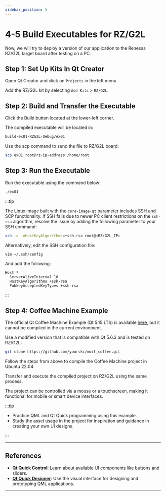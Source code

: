 ```yaml
---
sidebar_position: 5
---
```


# 4-5 Build Executables for RZ/G2L

Now, we will try to deploy a version of our application to the Renesas RZ/G2L target board after testing on a PC.

## Step 1: Set Up Kits In Qt Creator

Open Qt Creator and click on `Projects` in the left menu.

Add the RZ/G2L kit by selecting `Add Kits` > `RZ/G2L`.

## Step 2: Build and Transfer the Executable

Click the Build button located at the lower-left corner.

The compiled executable will be located in:

```bash
build-ex01-RZG2L-Debug/ex01
```

Use the scp command to send the file to RZ/G2L board:

```bash
scp ex01 root@rz-ip-address:/home/root
```

## Step 3: Run the Executable

Run the executable using the command below:

```bash
./ex01
```

:::tip

The Linux image built with the `core-image-qt` parameter includes SSH and SCP functionality. If SSH fails due to newer PC client restrictions on the `ssh-rsa` algorithm, resolve the issue by adding the following parameter to your SSH command:

```bash
ssh -v -oHostKeyAlgorithms=+ssh-rsa root@<RZ/G2L_IP>
```

Alternatively, edit the SSH configuration file:

```bash
vim ~/.ssh/config
```

And add the following:

```
Host *
  ServerAliveInterval 10
  HostKeyAlgorithms +ssh-rsa
  PubkeyAcceptedKeyTypes +ssh-rsa
```

:::

## Step 4: Coffee Machine Example

The official Qt Coffee Machine Example (Qt 5.15 LTS) is available [here](https://doc.qt.io/qt-5/qtdoc-demos-coffee-example.html), but it cannot be compiled in the current environment.

Use a modified version that is compatible with Qt 5.6.3 and is tested on RZ/G2L:

```bash
git clone https://github.com/yourskc/moil_coffee.git
```

Follow the steps from above to compile the Coffee Machine project in Ubuntu 22.04.

Transfer and execute the compiled project on RZ/G2L using the same process.

The project can be controlled via a mouse or a touchscreen, making it functional for mobile or smart device interfaces.

:::tip

- Practice QML and Qt Quick programming using this example.
- Study the asset usage in the project for inspiration and guidance in creating your own UI designs.

:::

---

## References

- **[Qt Quick Control](https://doc.qt.io/qt-5/qtquickcontrols-index.html)**: Learn about available UI components like buttons and sliders.
- **[Qt Quick Designer](https://doc.qt.io/qtcreator/creator-qtquickdesigner-plugin.html)**: Use the visual interface for designing and prototyping QML applications.

---